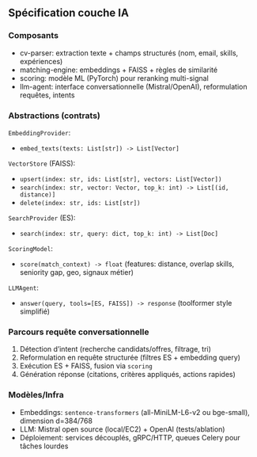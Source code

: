 ## Spécification couche IA

### Composants
- cv-parser: extraction texte + champs structurés (nom, email, skills, expériences)
- matching-engine: embeddings + FAISS + règles de similarité
- scoring: modèle ML (PyTorch) pour reranking multi-signal
- llm-agent: interface conversationnelle (Mistral/OpenAI), reformulation requêtes, intents

### Abstractions (contrats)
`EmbeddingProvider`:
- `embed_texts(texts: List[str]) -> List[Vector]`

`VectorStore` (FAISS):
- `upsert(index: str, ids: List[str], vectors: List[Vector])`
- `search(index: str, vector: Vector, top_k: int) -> List[(id, distance)]`
- `delete(index: str, ids: List[str])`

`SearchProvider` (ES):
- `search(index: str, query: dict, top_k: int) -> List[Doc]`

`ScoringModel`:
- `score(match_context) -> float` (features: distance, overlap skills, seniority gap, geo, signaux métier)

`LLMAgent`:
- `answer(query, tools=[ES, FAISS]) -> response` (toolformer style simplifié)

### Parcours requête conversationnelle
1) Détection d’intent (recherche candidats/offres, filtrage, tri)
2) Reformulation en requête structurée (filtres ES + embedding query)
3) Exécution ES + FAISS, fusion via `scoring`
4) Génération réponse (citations, critères appliqués, actions rapides)

### Modèles/Infra
- Embeddings: `sentence-transformers` (all-MiniLM-L6-v2 ou bge-small), dimension d=384/768
- LLM: Mistral open source (local/EC2) + OpenAI (tests/ablation)
- Déploiement: services découplés, gRPC/HTTP, queues Celery pour tâches lourdes


